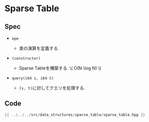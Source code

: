 # Sparse Table

## Spec

- `ope`
  - 束の演算を定義する.

- `(constructor)`
  - Sparse Tableを構築する. \\( O(N \log N) \\)

- `query(i64 s, i64 t)`
  - `[s, t)`に対してクエリを処理する.

## Code

```cpp
{{ ../../../src/data_structures/sparse_table/sparse_table.hpp }}
```

